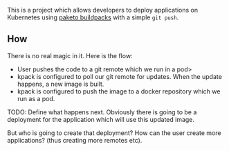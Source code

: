 This is a project which allows developers to deploy applications on Kubernetes using [paketo buildpacks](https://paketo.io/) with a simple `git push`.

## How

There is no real magic in it. Here is the flow:

- User pushes the code to a git remote which we run in a pod>
- kpack is configured to poll our git remote for updates. When the update happens, a new image is built.
- kpack is configured to push the image to a docker repository which we run as a pod.

TODO:
Define what happens next. Obviously there is going to be a deployment for the application which will use this updated image.

But who is going to create that deployment? How can the user create more applications? (thus creating more remotes etc).
